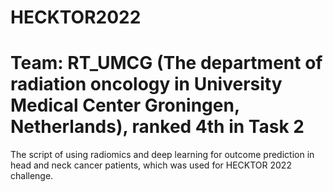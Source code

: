 # HECKTOR2022
# Team: RT_UMCG (The department of radiation oncology in University Medical Center Groningen, Netherlands), ranked 4th in Task 2
The script of using radiomics and deep learning for outcome prediction in head and neck cancer patients, which was used for HECKTOR 2022 challenge.
